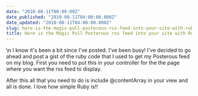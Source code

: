 ```yaml
---
date: "2010-08-11T00:00:00Z"
date_published: "2010-08-11T04:00:00.000Z"
date_updated: "2010-08-11T04:00:00.000Z"
slug: here-is-the-magic-pull-posterous-rss-feed-into-your-site-with-ruby
title: Here is the Magic Pull Posterous rss feed into your site with Ruby!
---
```


\n    I know it's been a bit since I've posted. I've been busy! I've decided to go ahead and post a gist of the ruby code that I used to get my Posterous feed on my blog. First you need to put this in your controller for the the page where you want the rss feed to display.

After this all that you need to do is include @contentArray in your view and all is done. I love how simple Ruby is!!
